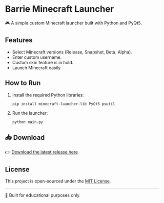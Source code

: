 # Barrie Minecraft Launcher

🎮 A simple custom Minecraft launcher built with Python and PyQt5.

## Features

- Select Minecraft versions (Release, Snapshot, Beta, Alpha).
- Enter custom username.
- Custom skin feature is in hold.
- Launch Minecraft easily.

## How to Run

1. Install the required Python libraries:

    ```
    pip install minecraft-launcher-lib PyQt5 psutil
    ```

2. Run the launcher:

    ```
    python main.py
    ```

## 📥 Download

👉 [Download the latest release here](https://github.com/firearz/minecraft-launcher/releases)

## License

This project is open-sourced under the [MIT License](LICENSE).

---
🔧 Built for educational purposes only.
